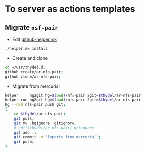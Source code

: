 # To server as actions templates

## Migrate `nsf-pair`

- Edit [github-helper.mk](a5018f17318f07960d2c020379f6a6aea2d3a19c)

```bash
./helper.mk install
```

- Create and clone

```bash
cd ~/usr/thydel.d;
github create/ar-nfs-pair;
github clone/ar-nfs-pair;
```

- Migrate from mercurial

```bash
helper     hg2git hg=$(pwd)/nfs-pair 2git=$thydel/ar-nfs-pair
helper run hg2git hg=$(pwd)/nfs-pair 2git=$thydel/ar-nfs-pair
hg --cwd nfs-pair push git;
(
	cd $thydel/ar-nfs-pair;
	git pull;
	git mv .hgignore .gitignore;
	# edit$thydel/ar-nfs-pair/.gitignore
	git add .;
	git commit -m 'Imports from mercurial';
	git push;
)
```
